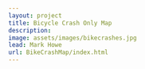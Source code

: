 ```yaml
---
layout: project
title: Bicycle Crash Only Map
description: 
image: assets/images/bikecrashes.jpg
lead: Mark Howe
url: BikeCrashMap/index.html
---
```


